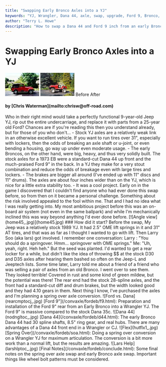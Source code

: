```yaml
---
title: "Swapping Early Bronco Axles into a YJ"
keywords: "YJ, Wrangler, Dana 44, axle, swap, upgrade, Ford 9, Bronco, spring over, SOA"
author: "Terry L. Howe"
description: "How to swap a Dana 44 and Ford 9 inch from an early Bronco into a Jeep Wrangler YJ.  Details on how to do a spring over on a Wrangler YJ at the same time."
---
```


# Swapping Early Bronco Axles into a YJ
[![Before](b4_.jpg)](b4.jpg)
[![After](homesid_.jpg)](homesid.jpg)
Before
After
<H4>by [Chris Waterman](mailto:chrisw@off-road.com)</H4>
Who in their right mind would take a perfectly functional 9-year-old
Jeep YJ, rip out the entire undercarriage, and replace it with
parts from a 25-year old Ford?  Chances are if you're reading this
then you understand already, but for those of you who don't...
- Stock YJ axles are a relatively weak link in an otherwise excellent
vehicle.  If you want to run tires over 31", especially with lockers,
then the odds of breaking an axle shaft or u-joint, or even bending
a housing, go way up under even moderate usage.
- The early Broncos, on the other hand, were big, heavy, and thus very
solidly built. The stock axles for a 1973 EB were a standard-cut Dana 44
up front and the much-praised Ford 9" in the back. In a YJ they make
for a very stout combination and reduce the odds of breakage even with
large tires and lockers.
- The brakes are bigger all around (I've
ended up with 11" discs and 11" drums). The axles are about four
inches wider than on the YJ, which is nice for a little extra stability
too.
- It was a cool project. Early on in the game I discovered that I couldn't
find anyone who had ever done this swap before, so from then on it
became a personal challenge. Something about the risk involved appealed
to the fool within me. That and I had no idea what I was really getting
into. My most ambitious project before this was an on-board air system
(not even in the same ballpark) and while I'm mechanically inclined this
was way beyond anything I'd ever done before.
[![Angle view](home45_.jpg)](home45.jpg)
### How did it start?
Before the swap, My Jeep was a relatively stock 1989 YJ. It had 2.5"
OME lift springs in it and 31" AT tires, and that was as far as I
thought I wanted to go with lift. Then Larry Soo (aka lars) got
involved. I remember one conversation:
Larry : "You should do a springover. Hmm... springover with OME
springs."
Me: "Uh, yeah, right. Heh heh."
But the seed was planted. I'd wanted to get a rear locker for
a while, but didn't like the idea of throwing $$ at the stock D30 and
D35 axles after hearing them bashed so often on the Jeep-L and
Jeeptech lists.
Some time later, Larry told me about a friend of a
friend who was selling a pair of axles from an old Bronco. I went over
to see them. They looked terrible!  Covered in rust and some kind of
green mildew, but the potential was there! The rear end had the stock
28-spline axles, and the front had a standard-cut diff and drum brakes,
but the width looked good and they had 4.10 gears in them.
Next thing I know, I've purchased the axles and I'm planning a
spring over axle conversion.
![Ford vs. Dana](rearcmptocj_.jpg)
[Ford 9"](/convaxle/fordeb/f9.html):
Preparation and installation of the Ford 9" rear from an Early
Bronco into a Wrangler YJ.  The Ford 9" is massive compared to
the stock Dana 35c.
![Dana 44](nodngltoc_.jpg)
[Dana 44](/convaxle/fordeb/d44.html):
The early Bronco Dana 44 had 30 spline shafts, 8.5" ring
gear, and real hubs.  There are many advantages of a Dana 44 front
end in a Wrangler or CJ.
![Flex](hutflx1_.jpg)
[Spring Over](/convaxle/fordeb/soa.html):
Doing a spring over conversion on a Wrangler YJ for maximum
articulation.  The conversion is a bit more work than a normal
lift, but the results are amazing.
![Lars Help](larshlptoc_.jpg)
[Final Notes](/convaxle/fordeb/conclude.html):
Some final notes on the spring over axle swap and early Bronco axle
swap.  Important things like wheel bolt patterns must be considered.
</blockquote>